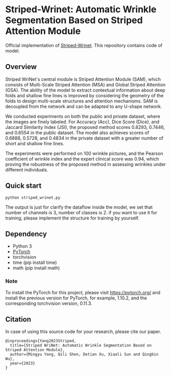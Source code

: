 # Striped-Wrinet: Automatic Wrinkle Segmentation Based on Striped Attention Module

Official implementation of [Striped-Wrinet](https://www.sciencedirect.com/science/article/pii/S1746809423012508).
This repository contains code of model.


## Overview

Striped WriNet's central module is Striped Attention Module (SAM), which consists of Multi-Scale Striped Attention (MSA) and Global Striped Attention (GSA). The ability of the model to extract contextual information about deep folds and shallow fine lines is improved by considering the geometry of the folds to design multi-scale structures and attention mechanisms. SAM is decoupled from the network and can be adapted to any U-shape network. 

We conducted experiments on both the public and private dataset, where the images are finely labeled. For Accuracy (Acc), Dice Score (Dice), and Jaccard Similarity Index (JSI), the proposed method scores 0.8293, 0.7446, and 0.6554 in the public dataset. The model also achieves scores of 0.6888, 0.5728, and 0.4834 in the private dataset with a greater number of short and shallow fine lines.

The experiments were performed on 100 wrinkle pictures, and the Pearson coefficient of wrinkle index and the expert clinical score was 0.94, which proving the robustness of the proposed method in assessing wrinkles under different individuals.

## Quick start

```{bash}
python striped_wrinet.py
```

The output is just for clarify the dataflow inside the model, we set that number of channels is 3, number of classes is 2. if you want to use it for training, please implement the structure for training by yourself.

## Dependency

- Python 3
- [PyTorch](https://pytorch.org/)
- torchvision
- time (pip install time)
- math (pip install math)

### Note
To install the PyTorch for this project, please visit https://pytorch.org/ and install the previous version for PyTorch, for example, 1.10.2, and the corresponding torchvision version, 0.11.3.

## Citation
In case of using this source code for your research, please cite our paper.

```
@inproceedings{Yang2023Striped,
  title={Striped WriNet: Automatic Wrinkle Segmentation Based on Striped Attention Module},
  author={Mingyu Yang, Qili Shen, Detian Xu, Xiaoli Sun and Qingbin Wu},
  year={2023}
}
```



